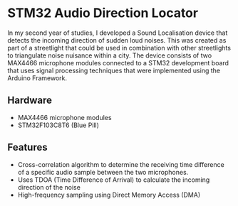 # STM32 Audio Direction Locator

In my second year of studies, I developed a Sound Localisation device that detects the incoming direction of sudden loud noises. This was created as part of a streetlight that could be used in combination with other streetlights to triangulate noise nuisance within a city. The device consists of two MAX4466 microphone modules connected to a STM32 development board that uses signal processing techniques that were implemented using the Arduino Framework.

## Hardware

- MAX4466 microphone modules
- STM32F103C8T6 (Blue Pill)


## Features

- Cross-correlation algorithm to determine the receiving time difference of a specific audio sample between the two microphones.
- Uses TDOA (Time Difference of Arrival) to calculate the incoming direction of the noise
- High-frequency sampling using Direct Memory Access (DMA)

